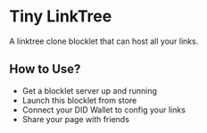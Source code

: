 # Tiny LinkTree

A linktree clone blocklet that can host all your links.

## How to Use?

- Get a blocklet server up and running
- Launch this blocklet from store
- Connect your DID Wallet to config your links
- Share your page with friends
